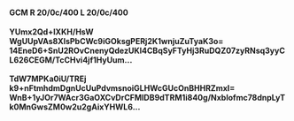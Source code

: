#### GCM R 20/0c/400 L 20/0c/400
**YUmx2Qd+IXKH/HsW**<br/>**WgUUpVAs8XIsPbCWc9iGOksgPERj2K1wnjuZuTyaK3o=**<br/>**14EneD6+SnU2ROvCnenyQdezUKl4CBqSyFTyHj3RuDQZ07zyRNsq3yyCL626CEGM/TcCHvi4jf1HyUum...**<br/><br/>
**TdW7MPKa0iU/TREj**<br/>**k9+nFtmhdmDgnUcUuPdvmsnoiGLHWcGUcOnBHHRZmxI=**<br/>**WnB+1yJOr7WAcr3GaOXCvDrCFMlDB9dTRM1i840g/Nxblofmc78dnpLyTk0MnGwsZM0w2u2gAixYHWL6...**